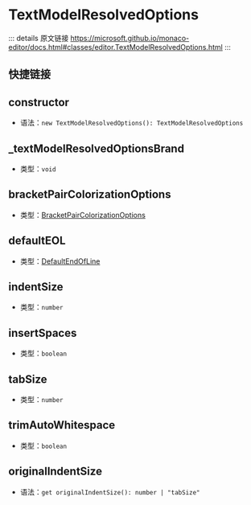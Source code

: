 # TextModelResolvedOptions
        
::: details 原文链接
https://microsoft.github.io/monaco-editor/docs.html#classes/editor.TextModelResolvedOptions.html
:::

## 快捷链接
<script setup>
    const data = [
  { icon: "C", link: "constructor" },
  {
    icon: "P",
    title: "_textModelResolvedOptionsBrand",
    link: "textModelResolvedOptionsBrand",
  },
  { icon: "P", link: "bracketPairColorizationOptions" },
  { icon: "P", link: "defaultEOL" },
  { icon: "P", link: "indentSize" },
  { icon: "P", link: "insertSpaces" },
  { icon: "P", link: "tabSize" },
  { icon: "P", link: "trimAutoWhitespace" },
  { icon: "A", link: "originalIndentSize" },
];
</script>
<dataItems :data="data" />

## constructor
- 语法：`new TextModelResolvedOptions(): TextModelResolvedOptions`

## _textModelResolvedOptionsBrand
- 类型：`void`


## bracketPairColorizationOptions
- 类型：[BracketPairColorizationOptions](/api/editor/BracketPairColorizationOptions.md)


## defaultEOL
- 类型：[DefaultEndOfLine](/api/editor/DefaultEndOfLine.md)


## indentSize
- 类型：`number`


## insertSpaces
- 类型：`boolean`


## tabSize
- 类型：`number`


## trimAutoWhitespace
- 类型：`boolean`


## originalIndentSize
- 语法：`get originalIndentSize(): number | "tabSize"`

